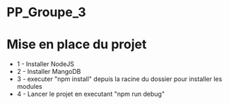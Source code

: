 # PP_Groupe_3

# Mise en place du projet

- 1 - Installer NodeJS
- 2 - Installer MangoDB
- 3 - executer "npm install" depuis la racine du dossier pour installer les modules
- 4 - Lancer le projet en executant "npm run debug"